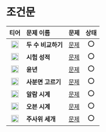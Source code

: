 # 조건문

|티어|문제 이름|문제|상태|
|:---:|:---|:---:|:---:|
|<img src="https://d2gd6pc034wcta.cloudfront.net/tier/1.svg" width="20"/>|**두 수 비교하기**|[문제](https://www.acmicpc.net/problem/1330)|⭕️|  
|<img src="https://d2gd6pc034wcta.cloudfront.net/tier/1.svg" width="20"/>|**시험 성적**|[문제](https://www.acmicpc.net/problem/9498)|⭕️|  
|<img src="https://d2gd6pc034wcta.cloudfront.net/tier/1.svg" width="20"/>|**윤년**|[문제](https://www.acmicpc.net/problem/2753)|⭕️|  
|<img src="https://d2gd6pc034wcta.cloudfront.net/tier/1.svg" width="20"/>|**사분면 고르기**|[문제](https://www.acmicpc.net/problem/14681)|⭕️|  
|<img src="https://d2gd6pc034wcta.cloudfront.net/tier/3.svg" width="20"/>|**알람 시계**|[문제](https://www.acmicpc.net/problem/2884)|⭕️|  
|<img src="https://d2gd6pc034wcta.cloudfront.net/tier/3.svg" width="20"/>|**오븐 시계**|[문제](https://www.acmicpc.net/problem/2525)|⭕️|  
|<img src="https://d2gd6pc034wcta.cloudfront.net/tier/2.svg" width="20"/>|**주사위 세개**|[문제](https://www.acmicpc.net/problem/2480)|⭕️|  